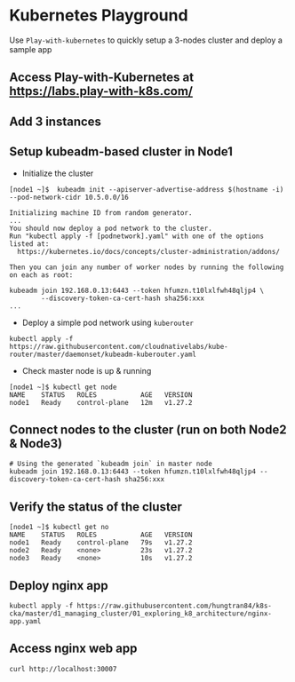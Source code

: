 # Kubernetes Playground

Use `Play-with-kubernetes` to quickly setup a 3-nodes cluster and deploy a sample app

## Access Play-with-Kubernetes at https://labs.play-with-k8s.com/

## Add 3 instances

## Setup kubeadm-based cluster in Node1

- Initialize the cluster

```
[node1 ~]$  kubeadm init --apiserver-advertise-address $(hostname -i) --pod-network-cidr 10.5.0.0/16

Initializing machine ID from random generator.
...
You should now deploy a pod network to the cluster.
Run "kubectl apply -f [podnetwork].yaml" with one of the options listed at:
  https://kubernetes.io/docs/concepts/cluster-administration/addons/

Then you can join any number of worker nodes by running the following on each as root:

kubeadm join 192.168.0.13:6443 --token hfumzn.t10lxlfwh48qljp4 \
        --discovery-token-ca-cert-hash sha256:xxx
...
```

- Deploy a simple pod network using `kuberouter`

```
kubectl apply -f https://raw.githubusercontent.com/cloudnativelabs/kube-router/master/daemonset/kubeadm-kuberouter.yaml
```

- Check master node is up & running

```
[node1 ~]$ kubectl get node
NAME    STATUS   ROLES           AGE   VERSION
node1   Ready    control-plane   12m   v1.27.2
```

## Connect nodes to the cluster (run on both Node2 & Node3)

```
# Using the generated `kubeadm join` in master node
kubeadm join 192.168.0.13:6443 --token hfumzn.t10lxlfwh48qljp4 --discovery-token-ca-cert-hash sha256:xxx
```

## Verify the status of the cluster

```
[node1 ~]$ kubectl get no
NAME    STATUS   ROLES           AGE   VERSION
node1   Ready    control-plane   79s   v1.27.2
node2   Ready    <none>          23s   v1.27.2
node3   Ready    <none>          10s   v1.27.2
```

## Deploy nginx app

```
kubectl apply -f https://raw.githubusercontent.com/hungtran84/k8s-cka/master/d1_managing_cluster/01_exploring_k8_architecture/nginx-app.yaml
```

## Access nginx web app

```
curl http://localhost:30007
```